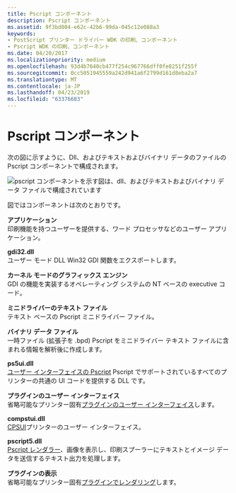 ```yaml
---
title: Pscript コンポーネント
description: Pscript コンポーネント
ms.assetid: 9f3bd004-e62c-42b6-99da-045c12e088a3
keywords:
- PostScript プリンター ドライバー WDK の印刷、コンポーネント
- Pscript WDK の印刷、コンポーネント
ms.date: 04/20/2017
ms.localizationpriority: medium
ms.openlocfilehash: 93d4b7640cb477f254c967766dff0fe8251f255f
ms.sourcegitcommit: 0cc5051945559a242d941a6f2799d161d8eba2a7
ms.translationtype: MT
ms.contentlocale: ja-JP
ms.lasthandoff: 04/23/2019
ms.locfileid: "63376603"
---
```

# <a name="pscript-components"></a>Pscript コンポーネント





次の図に示すように、Dll、およびテキストおよびバイナリ データのファイルの Pscript コンポーネントで構成されます。

![pscript コンポーネントを示す図は、dll、およびテキストおよびバイナリ データ ファイルで構成されています](images/pscript5.png)

図ではコンポーネントは次のとおりです。

<a href="" id="application"></a>**アプリケーション**  
印刷機能を持つユーザーを提供する、ワード プロセッサなどのユーザー アプリケーション。

<a href="" id="gdi32-dll"></a>**gdi32.dll**  
ユーザー モード DLL Win32 GDI 関数をエクスポートします。

<a href="" id="kernel-mode-graphics-engine"></a>**カーネル モードのグラフィックス エンジン**  
GDI の機能を実装するオペレーティング システムの NT ベースの executive コード。

<a href="" id="minidriver-text-files"></a>**ミニドライバーのテキスト ファイル**  
テキスト ベースの Pscript ミニドライバー ファイル。

<a href="" id="binary-data-files"></a>**バイナリ データ ファイル**  
一時ファイル (拡張子を .bpd) Pscript をミニドライバー テキスト ファイルに含まれる情報を解析後に作成します。

<a href="" id="ps5ui-dll"></a>**ps5ui.dll**  
[ユーザー インターフェイスの Pscript](pscript-user-interface.md) Pscript でサポートされているすべてのプリンターの共通の UI コードを提供する DLL です。

<a href="" id="user-interface-plug-in"></a>**プラグインのユーザー インターフェイス**  
省略可能なプリンター固有[プラグインのユーザー インターフェイス](user-interface-plug-ins.md)します。

<a href="" id="compstui-dll"></a>**compstui.dll**  
[CPSUI](common-property-sheet-user-interface.md)プリンターのユーザー インターフェイス。

<a href="" id="pscript5-dll"></a>**pscript5.dll**  
[Pscript レンダラー](pscript-renderer.md)、画像を表示し、印刷スプーラーにテキストとイメージ データを送信するテキスト出力を処理します。

<a href="" id="rendering-plug-in"></a>**プラグインの表示**  
省略可能なプリンター固有[プラグインでレンダリング](rendering-plug-ins.md)します。

 

 




